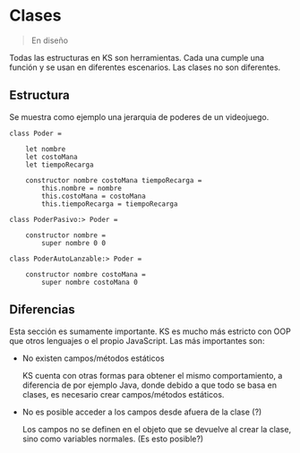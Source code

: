 # Clases

> En diseño

Todas las estructuras en KS son herramientas. Cada una cumple una función
y se usan en diferentes escenarios. Las clases no son diferentes.

## Estructura

Se muestra como ejemplo una jerarquia de poderes de un videojuego.

```
class Poder =

    let nombre
    let costoMana
    let tiempoRecarga

    constructor nombre costoMana tiempoRecarga =
        this.nombre = nombre
        this.costoMana = costoMana
        this.tiempoRecarga = tiempoRecarga

class PoderPasivo:> Poder =
    
    constructor nombre =
        super nombre 0 0

class PoderAutoLanzable:> Poder =

    constructor nombre costoMana =
        super nombre costoMana 0
```

## Diferencias

Esta sección es sumamente importante. KS es mucho más estricto con OOP que otros
lenguajes o el propio JavaScript. Las más importantes son:

- No existen campos/métodos estáticos

  KS cuenta con otras formas para obtener el mismo comportamiento,
  a diferencia de por ejemplo Java, donde debido a que todo se basa en clases,
  es necesario crear campos/métodos estáticos.

- No es posible acceder a los campos desde afuera de la clase (?)

  Los campos no se definen en el objeto que se devuelve al crear la clase, sino
  como variables normales. (Es esto posible?)

